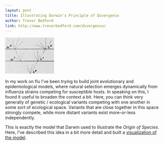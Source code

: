 ```yaml
---
layout: post
title: Illustrating Darwin's Principle of Divergence
author: Trevor Bedford
link: http://www.trevorbedford.com/divergence/
---
```


![](images/darwin_tree_closeup.png)

In my work on flu I've been trying to build joint evolutionary and epidemiological models, where natural selection emerges dynamically from influenza strains competing for susceptible hosts.  In speaking on this, I found it useful to broaden the context a bit. Here, you can think very generally of genetic / ecological variants competing with one another in some sort of ecological space.  Variants that are close together in this space strongly compete, while more distant variants exist more-or-less independently.

This is exactly the model that Darwin used to illustrate the <i>Origin of Species</i>.  Here, I've described this idea in a bit more detail and built a [visualization of the model](/divergence/index.html).
